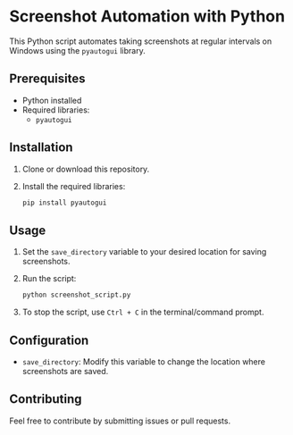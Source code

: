 # Screenshot Automation with Python

This Python script automates taking screenshots at regular intervals on Windows using the `pyautogui` library.

## Prerequisites

- Python installed
- Required libraries:
  - `pyautogui`

## Installation

1. Clone or download this repository.
2. Install the required libraries:

    ```bash
    pip install pyautogui
    ```

## Usage

1. Set the `save_directory` variable to your desired location for saving screenshots.
2. Run the script:

    ```bash
    python screenshot_script.py
    ```

3. To stop the script, use `Ctrl + C` in the terminal/command prompt.

## Configuration

- `save_directory`: Modify this variable to change the location where screenshots are saved.

## Contributing

Feel free to contribute by submitting issues or pull requests.

